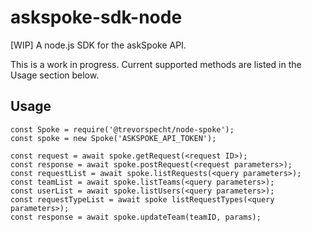 # askspoke-sdk-node
[WIP] A node.js SDK for the askSpoke API.

This is a work in progress. Current supported methods are listed in the Usage section below.

## Usage

```
const Spoke = require('@trevorspecht/node-spoke');
const spoke = new Spoke('ASKSPOKE_API_TOKEN');

const request = await spoke.getRequest(<request ID>);
const response = await spoke.postRequest(<request parameters>);
const requestList = await spoke.listRequests(<query parameters>);
const teamList = await spoke.listTeams(<query parameters>);
const userList = await spoke.listUsers(<query parameters>);
const requestTypeList = await spoke listRequestTypes(<query parameters>);
const response = await spoke.updateTeam(teamID, params);
```